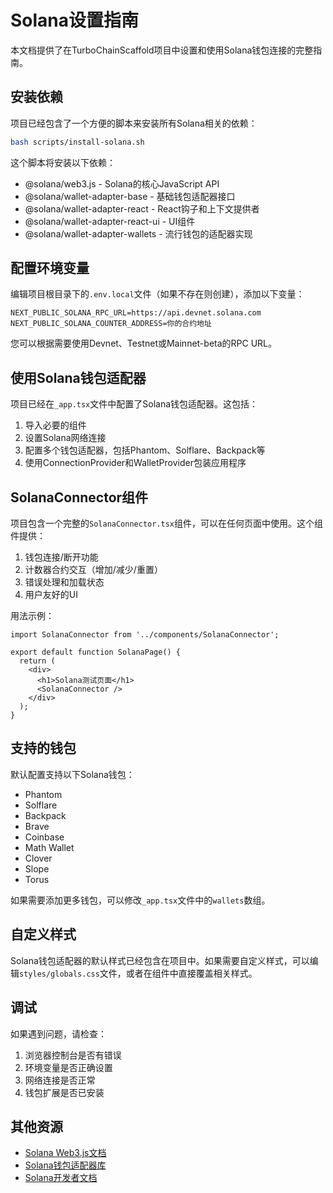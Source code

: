 # Solana设置指南

本文档提供了在TurboChainScaffold项目中设置和使用Solana钱包连接的完整指南。

## 安装依赖

项目已经包含了一个方便的脚本来安装所有Solana相关的依赖：

```bash
bash scripts/install-solana.sh
```

这个脚本将安装以下依赖：
- @solana/web3.js - Solana的核心JavaScript API
- @solana/wallet-adapter-base - 基础钱包适配器接口
- @solana/wallet-adapter-react - React钩子和上下文提供者
- @solana/wallet-adapter-react-ui - UI组件
- @solana/wallet-adapter-wallets - 流行钱包的适配器实现

## 配置环境变量

编辑项目根目录下的`.env.local`文件（如果不存在则创建），添加以下变量：

```
NEXT_PUBLIC_SOLANA_RPC_URL=https://api.devnet.solana.com
NEXT_PUBLIC_SOLANA_COUNTER_ADDRESS=你的合约地址
```

您可以根据需要使用Devnet、Testnet或Mainnet-beta的RPC URL。

## 使用Solana钱包适配器

项目已经在`_app.tsx`文件中配置了Solana钱包适配器。这包括：

1. 导入必要的组件
2. 设置Solana网络连接
3. 配置多个钱包适配器，包括Phantom、Solflare、Backpack等
4. 使用ConnectionProvider和WalletProvider包装应用程序

## SolanaConnector组件

项目包含一个完整的`SolanaConnector.tsx`组件，可以在任何页面中使用。这个组件提供：

1. 钱包连接/断开功能
2. 计数器合约交互（增加/减少/重置）
3. 错误处理和加载状态
4. 用户友好的UI

用法示例：

```tsx
import SolanaConnector from '../components/SolanaConnector';

export default function SolanaPage() {
  return (
    <div>
      <h1>Solana测试页面</h1>
      <SolanaConnector />
    </div>
  );
}
```

## 支持的钱包

默认配置支持以下Solana钱包：

- Phantom
- Solflare
- Backpack
- Brave
- Coinbase
- Math Wallet
- Clover
- Slope
- Torus

如果需要添加更多钱包，可以修改`_app.tsx`文件中的`wallets`数组。

## 自定义样式

Solana钱包适配器的默认样式已经包含在项目中。如果需要自定义样式，可以编辑`styles/globals.css`文件，或者在组件中直接覆盖相关样式。

## 调试

如果遇到问题，请检查：

1. 浏览器控制台是否有错误
2. 环境变量是否正确设置
3. 网络连接是否正常
4. 钱包扩展是否已安装

## 其他资源

- [Solana Web3.js文档](https://solana-labs.github.io/solana-web3.js/)
- [Solana钱包适配器库](https://github.com/solana-labs/wallet-adapter)
- [Solana开发者文档](https://docs.solana.com/) 